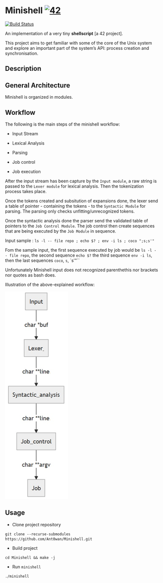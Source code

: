 # Minishell [![42](https://i.imgur.com/9NXfcit.jpg)](i.imgur.com/9NXfcit.jpg)
[![Build Status](https://travis-ci.com/Ant0wan/Minishell.svg?branch=master)](https://travis-ci.com/Ant0wan/Minishell)

An implementation of a very tiny **shellscript** [a 42 project].

This project aims to get familiar with some of the core of the Unix system and explore an important part of the system’s API: process creation and synchronisation.

## Description


## General Architecture

Minishell is organized in modules.

## Workflow

The following is the main steps of the minishell workflow:

- Input Stream

- Lexical Analysis

- Parsing

- Job control

- Job execution

After the input stream has been capture by the `Input module`, a raw string is passed to the `Lexer module` for lexical analysis. Then the tokenization process takes place.

Once the tokens created and subsitution of expansions done, the lexer send a table of pointer - containing the tokens - to the `Syntactic Module` for parsing. The parsing only checks unfitting/unrecognized tokens.

Once the syntactic analysis done the parser send the validated table of pointers to the `Job Control Module`. The job control then create sequences that are being executed by the `Job Module` in sequence.

Input sample : `ls -l -- file repo ; echo $? ; env -i ls ; coco ";s;s'"`

Fom the sample input, the first sequence executed by job would be `ls -l -- file repo`, the second sequence `echo $?` the third sequence `env -i ls`, then the last sequences `coco`, `s`, `s'"``

Unfortunately Minishell input does not recognized parenthethis nor brackets nor quotes as bash does.

Illustration of the above-explained workflow:

![Modules Flowchart](./tools/flowcharts/modules_flowchart.jpg)

## Usage

- Clone project repository

```shell=
git clone --recurse-submodules https://github.com/Ant0wan/Minishell.git
```

- Build project

```shell=
cd Minishell && make -j
```

- Run `minishell`

```shell=
./minishell
```

